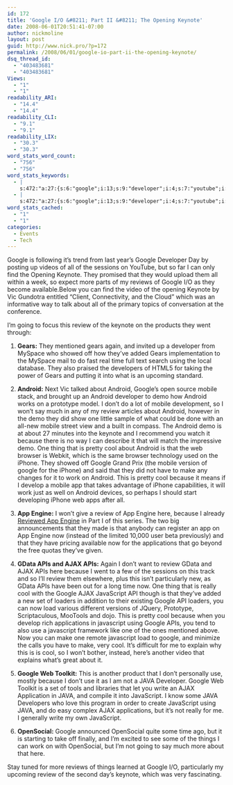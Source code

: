 ```yaml
---
id: 172
title: 'Google I/O &#8211; Part II &#8211; The Opening Keynote'
date: 2008-06-01T20:51:41-07:00
author: nickmoline
layout: post
guid: http://www.nick.pro/?p=172
permalink: /2008/06/01/google-io-part-ii-the-opening-keynote/
dsq_thread_id:
  - "403483681"
  - "403483681"
Views:
  - "1"
  - "1"
readability_ARI:
  - "14.4"
  - "14.4"
readability_CLI:
  - "9.1"
  - "9.1"
readability_LIX:
  - "30.3"
  - "30.3"
word_stats_word_count:
  - "756"
  - "756"
word_stats_keywords:
  - |
    s:472:"a:27:{s:6:"google";i:13;s:9:"developer";i:4;s:7:"youtube";i:7;s:7:"keynote";i:5;s:5:"watch";i:3;s:6:"review";i:6;s:5:"gears";i:4;s:7:"they've";i:3;s:4:"time";i:3;s:5:"using";i:3;s:7:"android";i:9;s:6:"mobile";i:5;s:4:"demo";i:4;s:7:"because";i:6;s:6:"pretty";i:3;s:4:"cool";i:6;s:6:"iphone";i:4;s:4:"make";i:3;s:4:"work";i:3;s:6:"engine";i:4;s:12:"applications";i:3;s:5:"gdata";i:3;s:4:"apis";i:5;s:4:"ajax";i:5;s:10:"javascript";i:7;s:4:"java";i:4;s:10:"opensocial";i:3;}";
  - |
    s:472:"a:27:{s:6:"google";i:13;s:9:"developer";i:4;s:7:"youtube";i:7;s:7:"keynote";i:5;s:5:"watch";i:3;s:6:"review";i:6;s:5:"gears";i:4;s:7:"they've";i:3;s:4:"time";i:3;s:5:"using";i:3;s:7:"android";i:9;s:6:"mobile";i:5;s:4:"demo";i:4;s:7:"because";i:6;s:6:"pretty";i:3;s:4:"cool";i:6;s:6:"iphone";i:4;s:4:"make";i:3;s:4:"work";i:3;s:6:"engine";i:4;s:12:"applications";i:3;s:5:"gdata";i:3;s:4:"apis";i:5;s:4:"ajax";i:5;s:10:"javascript";i:7;s:4:"java";i:4;s:10:"opensocial";i:3;}";
word_stats_cached:
  - "1"
  - "1"
categories:
  - Events
  - Tech
---
```

Google is following it&#8217;s trend from last year&#8217;s Google Developer Day by posting up videos of all of the sessions on YouTube, but so far I can only find the Opening Keynote. They promised that they would upload them all within a week, so expect more parts of my reviews of Google I/O as they become available.<!--more-->Below you can find the video of the opening Keynote by Vic Gundotra entitled &#8220;Client, Connectivity, and the Cloud&#8221; which was an informative way to talk about all of the primary topics of conversation at the conference.

<!--YouTube Error: bad URL entered-->

I&#8217;m going to focus this review of the keynote on the products they went through:

  1. **Gears:** They mentioned gears again, and invited up a developer from MySpace who showed off how they&#8217;ve added Gears implementation to the MySpace mail to do fast real time full text search using the local database. They also praised the developers of HTML5 for taking the power of Gears and putting it into what is an upcoming standard.
  2. **Android:** Next Vic talked about Android, Google&#8217;s open source mobile stack, and brought up an Android developer to demo how Android works on a prototype model. I don&#8217;t do a lot of mobile development, so I won&#8217;t say much in any of my review articles about Android, however in the demo they did show one little sample of what could be done with an all-new mobile street view and a built in compass. The Android demo is at about 27 minutes into the keynote and I recommend you watch it because there is no way I can describe it that will match the impressive demo. One thing that is pretty cool about Android is that the web browser is Webkit, which is the same browser technology used on the iPhone. They showed off Google Grand Prix (the mobile version of google for the iPhone) and said that they did not have to make any changes for it to work on Android. This is pretty cool because it means if I develop a mobile app that takes advantage of iPhone capabilities, it will work just as well on Android devices, so perhaps I should start developing iPhone web apps after all.
  3. **App Engine:** I won&#8217;t give a review of App Engine here, because I already [Reviewed App Engine](https://www.nick.pro/2008/06/01/google-io-part-1-google-app-engine/) in Part I of this series. The two big announcements that they made is that anybody can register an app on App Engine now (instead of the limited 10,000 user beta previously) and that they have pricing available now for the applications that go beyond the free quotas they&#8217;ve given.
  4. **GData APIs and AJAX APIs:** Again I don&#8217;t want to review GData and AJAX APIs here because I went to a few of the sessions on this track and so I&#8217;ll review them elsewhere, plus this isn&#8217;t particularly new, as GData APIs have been out for a long time now. One thing that is really cool with the Google AJAX JavaScript API though is that they&#8217;ve added a new set of loaders in addition to their existing Google API loaders, you can now load various different versions of JQuery, Prototype, Scriptaculous, MooTools and dojo. This is pretty cool because when you develop rich applications in javascript using Google APIs, you tend to also use a javascript framework like one of the ones mentioned above. Now you can make one remote javascript load to google, and minimize the calls you have to make, very cool. It&#8217;s difficult for me to explain why this is is cool, so I won&#8217;t bother, instead, here&#8217;s another video that explains what&#8217;s great about it.<!--YouTube Error: bad URL entered-->

  5. **Google Web Toolkit:** This is another product that I don&#8217;t personally use, mostly because I don&#8217;t use it as I am not a JAVA Developer. Google Web Toolkit is a set of tools and libraries that let you write an AJAX Application in JAVA, and compile it into JavaScript. I know some JAVA Developers who love this program in order to create JavaScript using JAVA, and do easy complex AJAX applications, but it&#8217;s not really for me. I generally write my own JavaScript.
  6. **OpenSocial:** Google announced OpenSocial quite some time ago, but it is starting to take off finally, and I&#8217;m excited to see some of the things I can work on with OpenSocial, but I&#8217;m not going to say much more about that here.

Stay tuned for more reviews of things learned at Google I/O, particularly my upcoming review of the second day&#8217;s keynote, which was very fascinating.